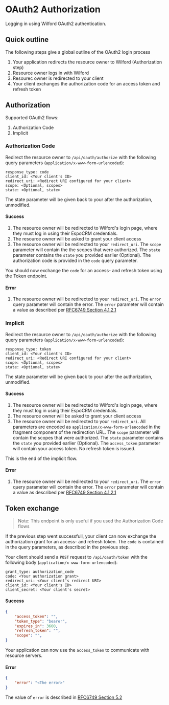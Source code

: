 # OAuth2 Authorization
Logging in using Wilford OAuth2 authentication.

## Quick outline
The following steps give a global outline of the OAuth2 login process
1. Your application redirects the resource owner to Wilford (Authorization step)
2. Resource owner logs in with Wilford
2. Resourec owner is redirected to your client
3. Your client exchanges the authorization code for an access token and refresh token

## Authorization
Supported OAuth2 flows:
1. Authorization Code
2. Implicit

### Authorization Code
Redirect the resource owner to `/api/oauth/authorize` with the following query parameters (`application/x-www-form-urlencoded`):
```
response_type: code
client_id: <Your client's ID>
redirect_uri: <Redirect URI configured for your client>
scope: <Optional, scopes>
state: <Optional, state>
```
The state parameter will be given back to your after the authorization, unmodified.

#### Success
1. The resource owner will be redirected to Wilford's login page, where they must log in using their EspoCRM credentials.
2. The resource owner will be asked to grant your client access
3. The resource owner will be redirected to your `redirect_uri`. The `scope` parameter will contain the the scopes that were authorized. The `state` parameter contains the `state` you provided earlier (Optional). The authorization code is provided in the `code` query parameter.

You should now exchange the `code` for an access- and refresh token using the Token endpoint.

#### Error
1. The resource owner will be redirected to your `redirect_uri`. The `error` query parameter will contain the error.
The `error` parameter will contain a value as described per [RFC6749 Section 4.1.2.1](https://datatracker.ietf.org/doc/html/rfc6749#section-4.1.2.1)

### Implicit
Redirect the resource owner to `/api/oauth/authorize` with the following query parameters (`application/x-www-form-urlencoded`):
```
response_type: token
client_id: <Your client's ID>
redirect_uri: <Redirect URI configured for your client>
scope: <Optional, scopes>
state: <Optional, state>
```
The state parameter will be given back to your after the authorization, unmodified.

#### Success
1. The resource owner will be redirected to Wilford's login page, where they must log in using their EspoCRM credentials.
2. The resource owner will be asked to grant your client access
3. The resource owner will be redirected to your `redirect_uri`. All parameters are encoded as `application/x-www-form-urlencoded` in the fragment component of the redirection URL. The `scope` parameter will contain the scopes that were authorized. The `state` parameter contains the `state` you provided earlier (Optional). The `access_token` parameter will contain your access token. No refresh token is issued.

This is the end of the implicit flow.

#### Error
1. The resource owner will be redirected to your `redirect_uri`. The `error` query parameter will contain the error.
The `error` parameter will contain a value as described per [RFC6749 Section 4.1.2.1](https://datatracker.ietf.org/doc/html/rfc6749#section-4.1.2.1)

## Token exchange
>Note: This endpoint is only useful if you used the Authorization Code flows

If the previous step went successfull, your client can now exchange the authorization grant for an access- and refresh token. The `code` is contained in the query parameters, as described in the previous step.

Your client should send a `POST` request to `/api/oauth/token` with the following body (`application/x-www-form-urlencoded`):
```
grant_type: authorization_code
code: <Your authorization grant>
redirect_uri: <Your client's redirect URI>
client_id: <Your client's ID>
client_secret: <Your client's secret>
```

#### Success
```json
{
    "access_token": "",
    "token_type": "bearer",
    "expires_in": 3600,
    "refresh_token": "",
    "scope": "",
}
```
Your application can now use the `access_token` to communicate with resource servers.

#### Error
```json
{
    "error": "<The error>"
}
```
The value of `error` is described in [RFC6749 Section 5.2](https://datatracker.ietf.org/doc/html/rfc6749#section-5.2)